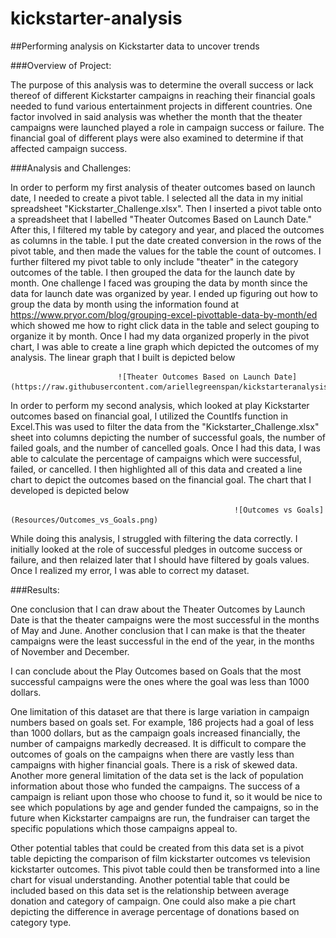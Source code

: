 # kickstarter-analysis
##Performing analysis on Kickstarter data to uncover trends

###Overview of Project: 

  The purpose of this analysis was to determine the overall success or lack thereof of different Kickstarter campaigns in reaching their financial goals needed to fund various entertainment projects in different countries. One factor involved in said analysis was whether the month that the theater campaigns were launched played a role in campaign success or failure. The financial goal of different plays were also examined to determine if that affected campaign success.  

###Analysis and Challenges: 

  In order to perform my first analysis of theater outcomes based on launch date, I needed to create a pivot table. I selected all the data in my initial spreadsheet "Kickstarter_Challenge.xlsx". Then I inserted a pivot table onto a spreadsheet that I labelled "Theater Outcomes Based on Launch Date." After this, I filtered my table by category and year, and placed the outcomes as columns in the table. I put the date created conversion in the rows of the pivot table, and then made the values for the table the count of outcomes. I further filtered my pivot table to only include "theater" in the category outcomes of the table. I then grouped the data for the launch date by  month. One challenge I faced was grouping the data by month since the data for launch date was organized by year. I ended up figuring out how to group the data by month using the information found at https://www.pryor.com/blog/grouping-excel-pivottable-data-by-month/ed which showed me how to right click data in the table and select gouping to organize it by month. Once I had my data organized properly in the pivot chart, I was able to create a line graph which depicted the outcomes of my analysis. The linear graph that I built is depicted below
  
                            ![Theater Outcomes Based on Launch Date](https://raw.githubusercontent.com/ariellegreenspan/kickstarteranalysis/3924801f06a564141fe7f10f9791111ccc84ee78/Resources/Outcomes_vs_Goals.png) 

  In order to perform my second analysis, which looked at play Kickstarter outcomes based on financial goal, I utilized the CountIfs function in Excel.This was used to filter the data from the "Kickstarter_Challenge.xlsx" sheet into columns depicting the number of successful goals, the number of failed goals, and the number of cancelled goals. Once I had this data, I was able to calculate the percentage of campaigns which were successful, failed, or cancelled. I then highlighted all of this data and created a line chart to depict the outcomes based on the financial goal. The chart that I developed is depicted below
  
                                                      ![Outcomes vs Goals](Resources/Outcomes_vs_Goals.png)
  
  While doing this analysis, I struggled with filtering the data correctly. I initially looked at the role of successful pledges in outcome success or failure, and then relaized later that I should have filtered by goals values. Once I realized my error, I was able to correct my dataset. 

###Results: 
 
 One conclusion that I can draw about the Theater Outcomes by Launch Date is that the theater campaigns were the most successful in the months of May and June. Another conclusion that I can make is that the theater campaigns were the least successful in the end of the year, in the months of November and December.
  
  I can conclude about the Play Outcomes based on Goals that the most successful campaigns were the ones where the goal was less than 1000 dollars.  
  
 One limitation of this dataset are that there is large variation in campaign numbers based on goals set. For example, 186 projects had a goal of less than 1000 dollars, but as the campaign goals increased financially, the number of campaigns markedly decreased. It is difficult to compare the outcomes of goals on the campaigns when there are vastly less than campaigns with higher financial goals. There is a risk of skewed data. Another more general limitation of the data set is the lack of population information about those who funded the campaigns. The success of a campaign is reliant upon those who choose to fund it, so it would be nice to see which populations by age and gender funded the campaigns, so in the future  when Kickstarter campaigns are run, the fundraiser can target the specific populations which those campaigns appeal to.
 
 Other potential tables that could be created from this data set is a pivot table depicting the comparison of film kickstarter outcomes vs television kickstarter outcomes. This pivot table could then be transformed into a line chart for visual understanding. Another potential table that could be included based on this data set is the relationship between average donation and category of campaign. One could also make a pie chart depicting the difference in average percentage of donations based on category type. 

